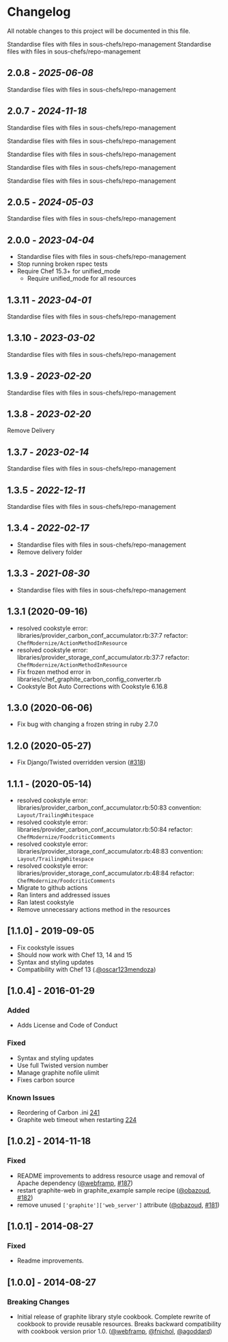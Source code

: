 # Changelog

All notable changes to this project will be documented in this file.

Standardise files with files in sous-chefs/repo-management
Standardise files with files in sous-chefs/repo-management

## 2.0.8 - *2025-06-08*

Standardise files with files in sous-chefs/repo-management

## 2.0.7 - *2024-11-18*

Standardise files with files in sous-chefs/repo-management

Standardise files with files in sous-chefs/repo-management

Standardise files with files in sous-chefs/repo-management

Standardise files with files in sous-chefs/repo-management

Standardise files with files in sous-chefs/repo-management

## 2.0.5 - *2024-05-03*

Standardise files with files in sous-chefs/repo-management

## 2.0.0 - *2023-04-04*

* Standardise files with files in sous-chefs/repo-management
* Stop running broken rspec tests
* Require Chef 15.3+ for unified_mode
  * Require unified_mode for all resources

## 1.3.11 - *2023-04-01*

Standardise files with files in sous-chefs/repo-management

## 1.3.10 - *2023-03-02*

Standardise files with files in sous-chefs/repo-management

## 1.3.9 - *2023-02-20*

Standardise files with files in sous-chefs/repo-management

## 1.3.8 - *2023-02-20*

Remove Delivery

## 1.3.7 - *2023-02-14*

Standardise files with files in sous-chefs/repo-management

## 1.3.5 - *2022-12-11*

Standardise files with files in sous-chefs/repo-management

## 1.3.4 - *2022-02-17*

* Standardise files with files in sous-chefs/repo-management
* Remove delivery folder

## 1.3.3 - *2021-08-30*

* Standardise files with files in sous-chefs/repo-management

## 1.3.1 (2020-09-16)

* resolved cookstyle error: libraries/provider_carbon_conf_accumulator.rb:37:7 refactor: `ChefModernize/ActionMethodInResource`
* resolved cookstyle error: libraries/provider_storage_conf_accumulator.rb:37:7 refactor: `ChefModernize/ActionMethodInResource`
* Fix frozen method error in libraries/chef_graphite_carbon_config_converter.rb
* Cookstyle Bot Auto Corrections with Cookstyle 6.16.8

## 1.3.0 (2020-06-06)

* Fix bug with changing a frozen string in ruby 2.7.0

## 1.2.0 (2020-05-27)

* Fix Django/Twisted overridden version ([#318])

## 1.1.1 - (2020-05-14)

* resolved cookstyle error: libraries/provider_carbon_conf_accumulator.rb:50:83 convention: `Layout/TrailingWhitespace`
* resolved cookstyle error: libraries/provider_carbon_conf_accumulator.rb:50:84 refactor: `ChefModernize/FoodcriticComments`
* resolved cookstyle error: libraries/provider_storage_conf_accumulator.rb:48:83 convention: `Layout/TrailingWhitespace`
* resolved cookstyle error: libraries/provider_storage_conf_accumulator.rb:48:84 refactor: `ChefModernize/FoodcriticComments`
* Migrate to github actions
* Ran linters and addressed issues
* Ran latest cookstyle
* Remove unnecessary actions method in the resources

## [1.1.0] - 2019-09-05

* Fix cookstyle issues
* Should now work with Chef 13, 14 and 15
* Syntax and styling updates
* Compatibility with Chef 13 (.[@oscar123mendoza])

## [1.0.4] - 2016-01-29

### Added

* Adds License and Code of Conduct

### Fixed

* Syntax and styling updates
* Use full Twisted version number
* Manage graphite nofile ulimit
* Fixes carbon source

### Known Issues

* Reordering of Carbon .ini [241](https://github.com/sous-chefs/graphite/issues/241)
* Graphite web timeout when restarting [224](https://github.com/sous-chefs/graphite/issues/224)

## [1.0.2] - 2014-11-18

### Fixed

* README improvements to address resource usage and removal of Apache dependency ([@webframp], [#187])
* restart graphite-web in graphite_example sample recipe ([@obazoud], [#182])
* remove unused `['graphite']['web_server']` attribute ([@obazoud], [#181])

## [1.0.1] - 2014-08-27

### Fixed

* Readme improvements.

## [1.0.0] - 2014-08-27

### Breaking Changes

* Initial release of graphite library style cookbook. Complete rewrite of cookbook to provide reusable resources. Breaks backward compatibility with cookbook version prior 1.0\. ([@webframp], [@fnichol], [@agoddard])

<!-- - The following link definition list is generated by PimpMyChangelog - -->

[#318]: https://github.com/sous-chefs/graphite/issues/318
[#181]: https://github.com/sous-chefs/graphite/issues/181
[#182]: https://github.com/sous-chefs/graphite/issues/182
[#187]: https://github.com/sous-chefs/graphite/issues/187
[@agoddard]: https://github.com/agoddard
[@fnichol]: https://github.com/fnichol
[@obazoud]: https://github.com/obazoud
[@webframp]: https://github.com/webframp
[@oscar123mendoza]: https://github.com/oscar123mendoza
